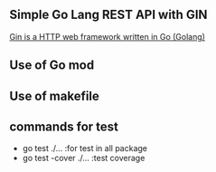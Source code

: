 ## Simple Go Lang REST API with GIN

[Gin is a HTTP web framework written in Go (Golang)](https://github.com/gin-gonic/gin)

## Use of Go mod

## Use of makefile

## commands for test
- go test ./... :for test in all package
- go test -cover ./... :test coverage